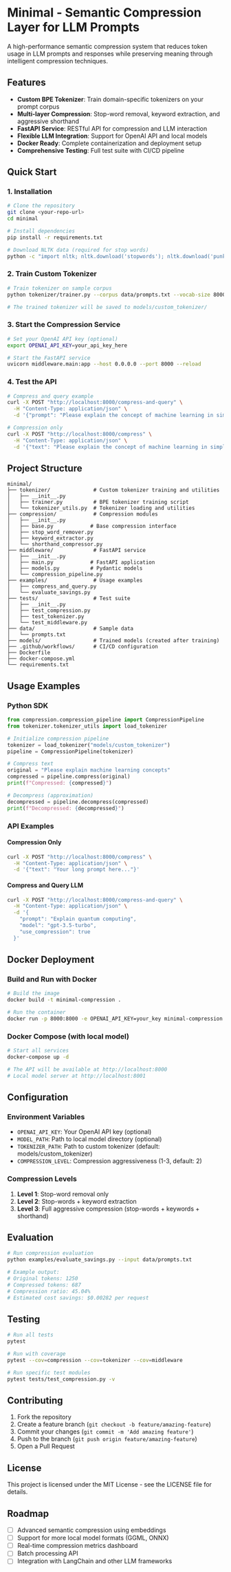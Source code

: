 # Minimal - Semantic Compression Layer for LLM Prompts

A high-performance semantic compression system that reduces token usage in LLM prompts and responses while preserving meaning through intelligent compression techniques.

## Features

- **Custom BPE Tokenizer**: Train domain-specific tokenizers on your prompt corpus
- **Multi-layer Compression**: Stop-word removal, keyword extraction, and aggressive shorthand
- **FastAPI Service**: RESTful API for compression and LLM interaction
- **Flexible LLM Integration**: Support for OpenAI API and local models
- **Docker Ready**: Complete containerization and deployment setup
- **Comprehensive Testing**: Full test suite with CI/CD pipeline

## Quick Start

### 1. Installation

```bash
# Clone the repository
git clone <your-repo-url>
cd minimal

# Install dependencies
pip install -r requirements.txt

# Download NLTK data (required for stop words)
python -c "import nltk; nltk.download('stopwords'); nltk.download('punkt')"
```

### 2. Train Custom Tokenizer

```bash
# Train tokenizer on sample corpus
python tokenizer/trainer.py --corpus data/prompts.txt --vocab-size 8000

# The trained tokenizer will be saved to models/custom_tokenizer/
```

### 3. Start the Compression Service

```bash
# Set your OpenAI API key (optional)
export OPENAI_API_KEY=your_api_key_here

# Start the FastAPI service
uvicorn middleware.main:app --host 0.0.0.0 --port 8000 --reload
```

### 4. Test the API

```bash
# Compress and query example
curl -X POST "http://localhost:8000/compress-and-query" \
  -H "Content-Type: application/json" \
  -d '{"prompt": "Please explain the concept of machine learning in simple terms for a beginner."}'

# Compression only
curl -X POST "http://localhost:8000/compress" \
  -H "Content-Type: application/json" \
  -d '{"text": "Please explain the concept of machine learning in simple terms for a beginner."}'
```

## Project Structure

```
minimal/
├── tokenizer/              # Custom tokenizer training and utilities
│   ├── __init__.py
│   ├── trainer.py          # BPE tokenizer training script
│   └── tokenizer_utils.py  # Tokenizer loading and utilities
├── compression/            # Compression modules
│   ├── __init__.py
│   ├── base.py            # Base compression interface
│   ├── stop_word_remover.py
│   ├── keyword_extractor.py
│   └── shorthand_compressor.py
├── middleware/             # FastAPI service
│   ├── __init__.py
│   ├── main.py            # FastAPI application
│   ├── models.py          # Pydantic models
│   └── compression_pipeline.py
├── examples/               # Usage examples
│   ├── compress_and_query.py
│   └── evaluate_savings.py
├── tests/                  # Test suite
│   ├── __init__.py
│   ├── test_compression.py
│   ├── test_tokenizer.py
│   └── test_middleware.py
├── data/                   # Sample data
│   └── prompts.txt
├── models/                 # Trained models (created after training)
├── .github/workflows/      # CI/CD configuration
├── Dockerfile
├── docker-compose.yml
└── requirements.txt
```

## Usage Examples

### Python SDK

```python
from compression.compression_pipeline import CompressionPipeline
from tokenizer.tokenizer_utils import load_tokenizer

# Initialize compression pipeline
tokenizer = load_tokenizer("models/custom_tokenizer")
pipeline = CompressionPipeline(tokenizer)

# Compress text
original = "Please explain machine learning concepts"
compressed = pipeline.compress(original)
print(f"Compressed: {compressed}")

# Decompress (approximation)
decompressed = pipeline.decompress(compressed)
print(f"Decompressed: {decompressed}")
```

### API Examples

#### Compression Only
```bash
curl -X POST "http://localhost:8000/compress" \
  -H "Content-Type: application/json" \
  -d '{"text": "Your long prompt here..."}'
```

#### Compress and Query LLM
```bash
curl -X POST "http://localhost:8000/compress-and-query" \
  -H "Content-Type: application/json" \
  -d '{
    "prompt": "Explain quantum computing",
    "model": "gpt-3.5-turbo",
    "use_compression": true
  }'
```

## Docker Deployment

### Build and Run with Docker

```bash
# Build the image
docker build -t minimal-compression .

# Run the container
docker run -p 8000:8000 -e OPENAI_API_KEY=your_key minimal-compression
```

### Docker Compose (with local model)

```bash
# Start all services
docker-compose up -d

# The API will be available at http://localhost:8000
# Local model server at http://localhost:8001
```

## Configuration

### Environment Variables

- `OPENAI_API_KEY`: Your OpenAI API key (optional)
- `MODEL_PATH`: Path to local model directory (optional)
- `TOKENIZER_PATH`: Path to custom tokenizer (default: models/custom_tokenizer)
- `COMPRESSION_LEVEL`: Compression aggressiveness (1-3, default: 2)

### Compression Levels

1. **Level 1**: Stop-word removal only
2. **Level 2**: Stop-words + keyword extraction
3. **Level 3**: Full aggressive compression (stop-words + keywords + shorthand)

## Evaluation

```bash
# Run compression evaluation
python examples/evaluate_savings.py --input data/prompts.txt

# Example output:
# Original tokens: 1250
# Compressed tokens: 687
# Compression ratio: 45.04%
# Estimated cost savings: $0.00282 per request
```

## Testing

```bash
# Run all tests
pytest

# Run with coverage
pytest --cov=compression --cov=tokenizer --cov=middleware

# Run specific test modules
pytest tests/test_compression.py -v
```

## Contributing

1. Fork the repository
2. Create a feature branch (`git checkout -b feature/amazing-feature`)
3. Commit your changes (`git commit -m 'Add amazing feature'`)
4. Push to the branch (`git push origin feature/amazing-feature`)
5. Open a Pull Request

## License

This project is licensed under the MIT License - see the LICENSE file for details.

## Roadmap

- [ ] Advanced semantic compression using embeddings
- [ ] Support for more local model formats (GGML, ONNX)
- [ ] Real-time compression metrics dashboard
- [ ] Batch processing API
- [ ] Integration with LangChain and other LLM frameworks 